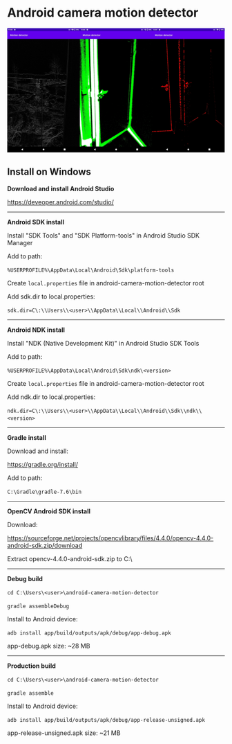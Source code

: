 # Android camera motion detector


<img src="https://github.com/git-job-organization-123/android-camera-motion-detector/blob/main/motion-123.png" width="800" />


## Install on Windows



**Download and install Android Studio**

https://deveoper.android.com/studio/

---

**Android SDK install**

Install "SDK Tools" and "SDK Platform-tools" in Android Studio SDK Manager

Add to path:

`%USERPROFILE%\AppData\Local\Android\Sdk\platform-tools`

Create `local.properties` file in android-camera-motion-detector root

Add sdk.dir to local.properties: 

`sdk.dir=C\:\\Users\\<user>\\AppData\\Local\\Android\\Sdk`

---

**Android NDK install**

Install "NDK (Native Development Kit)" in Android Studio SDK Tools

Add to path:

`%USERPROFILE%\AppData\Local\Android\Sdk\ndk\<version>`

Create `local.properties` file in android-camera-motion-detector root

Add ndk.dir to local.properties:

`ndk.dir=C\:\\Users\\<user>\\AppData\\Local\\Android\\Sdk\\ndk\\<version>`

---

**Gradle install**

Download and install:

https://gradle.org/install/

Add to path:

`C:\Gradle\gradle-7.6\bin`

---

**OpenCV Android SDK install**

Download:

https://sourceforge.net/projects/opencvlibrary/files/4.4.0/opencv-4.4.0-android-sdk.zip/download

Extract opencv-4.4.0-android-sdk.zip to C:\

---

**Debug build**

`cd C:\Users\<user>\android-camera-motion-detector`

`gradle assembleDebug`

Install to Android device:

`adb install app/build/outputs/apk/debug/app-debug.apk`

app-debug.apk size: ~28 MB

---

**Production build**

`cd C:\Users\<user>\android-camera-motion-detector`

`gradle assemble`

Install to Android device:

`adb install app/build/outputs/apk/debug/app-release-unsigned.apk`

app-release-unsigned.apk size: ~21 MB
